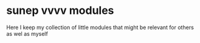 # sunep vvvv modules
 Here I keep my collection of little modules that might be relevant for others as wel as myself
